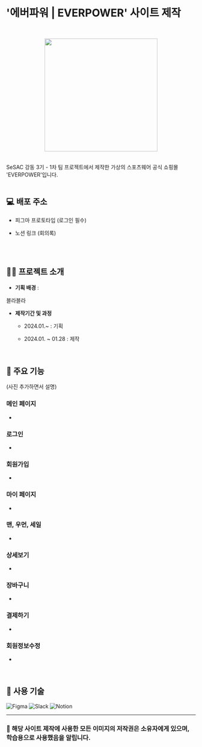 <div align=left>

# '에버파워 | EVERPOWER' 사이트 제작

<br>
<p align=center><img src="#" width="300"></p>
<br>
SeSAC 강동 3기 - 1차 팀 프로젝트에서 제작한 가상의 스포츠웨어 공식 쇼핑몰 'EVERPOWER'입니다.
<br>
<br>

## 💻 배포 주소

- 피그마 프로토타입 (로그인 필수)

- 노션 링크 (회의록)

<br>
<br>

## 👨‍🏫 프로젝트 소개

- **기획 배경** :

블라블라

- **제작기간 및 과정**

  - 2024.01.~ : 기획

  - 2024.01. ~ 01.28 : 제작

<br>

## 👔 주요 기능
(사진 추가하면서 설명)

### 메인 페이지

- 

### 로그인

- 

### 회원가입

- 

### 마이 페이지

- 

### 맨, 우먼, 세일

- 

### 상세보기

- 

### 장바구니

- 

### 결제하기

-

### 회원정보수정

-

<br>

## 🎨 사용 기술

  ![Figma](https://img.shields.io/badge/Figma-F24E1E?style=for-the-badge&logo=figma&logoColor=white)
  ![Slack](https://img.shields.io/badge/Slack-4A154B?style=for-the-badge&logo=Slack&logoColor=white)
  ![Notion](https://img.shields.io/badge/Notion-000000?style=for-the-badge&logo=notion&logoColor=white)

---

### 📢 해당 사이트 제작에 사용한 모든 이미지의 저작권은 소유자에게 있으며, 학습용으로 사용했음을 알립니다.